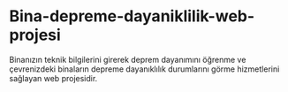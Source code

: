 # Bina-depreme-dayaniklilik-web-projesi
Binanızın teknik bilgilerini girerek deprem dayanımını öğrenme ve çevrenizdeki binaların depreme dayanıklılık durumlarını görme hizmetlerini sağlayan web projesidir.
